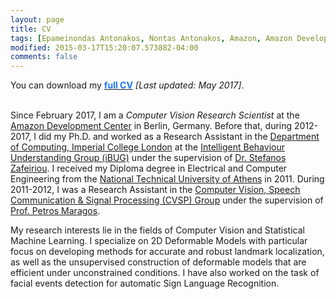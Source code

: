 ```yaml
---
layout: page
title: CV
tags: [Epameinondas Antonakos, Nontas Antonakos, Amazon, Amazon Development Center Germany, Imperial College London, Computer Vision, Deformable Models, Menpo]
modified: 2015-03-17T15:20:07.573882-04:00
comments: false
---
```


You can download my <a href="../cv/antonakosCV.pdf"><font color="1A75FF"><b>full CV</b></font></a> *[Last updated: May 2017]*.<br/><br/>
<!--<ul style="list-style-type:square">-->
  <!--<li><b>Apr 2013</b><span style="display:inline-block; width: 1cm;"></span>Ph.D. Candidate at Imperial College Londonas;lddddlllllllllllllllllllllllllllllllllllllllllllllllllllllllllllllllllllllllllllllllllllllllllllllllllllllllllllllllllllll</li>-->
  <!--<li><b>2004-2011</b> blah blah</li>-->
<!--</ul>  -->

Since February 2017, I am a <i>Computer Vision Research Scientist</i> at the [Amazon Development Center](http://www.amazon.jobs/location/berlin-germany) in Berlin, Germany. Before that, during 2012-2017, I did my Ph.D. and worked as a Research Assistant in the [Department of Computing, Imperial College London](http://www.imperial.ac.uk/computing) at the [Intelligent Behaviour Understanding Group (iBUG)](http://ibug.doc.ic.ac.uk/) under the supervision of [Dr. Stefanos Zafeiriou](https://wp.doc.ic.ac.uk/szafeiri/). I received my Diploma degree in Electrical and Computer Engineering from the [National Technical University of Athens](http://www.ntua.gr/) in 2011. During 2011-2012, I was a Research Assistant in the [Computer Vision, Speech Communication & Signal Processing (CVSP) Group](http://cvsp.cs.ntua.gr/) under the supervision of [Prof. Petros Maragos](http://cvsp.cs.ntua.gr/maragos/index.shtm).


My research interests lie in the fields of Computer Vision and Statistical Machine Learning. I specialize on 2D Deformable Models with particular focus on developing methods for accurate and robust landmark localization, as well as the unsupervised construction of deformable models that are efficient under unconstrained conditions. I have also worked on the task of facial events detection for automatic Sign Language Recognition.
